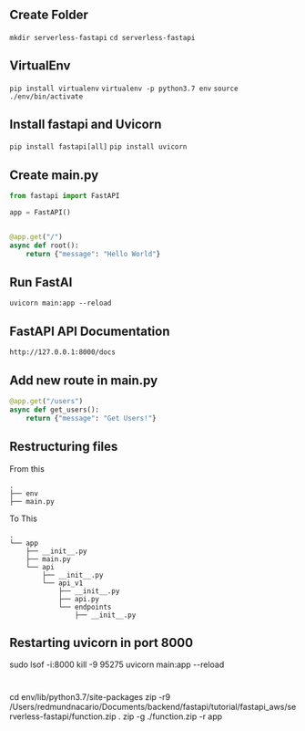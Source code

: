 
## Create Folder
`mkdir serverless-fastapi`
`cd serverless-fastapi`


## VirtualEnv
`pip install virtualenv`
`virtualenv -p python3.7 env`
`source ./env/bin/activate`


## Install fastapi and Uvicorn
`pip install fastapi[all]`
`pip install uvicorn`

##  Create main.py
```python
from fastapi import FastAPI

app = FastAPI()


@app.get("/")
async def root():
    return {"message": "Hello World"}
```
## Run FastAI
`uvicorn main:app --reload`

## FastAPI API Documentation
`http://127.0.0.1:8000/docs`


## Add new route in main.py
```python
@app.get("/users")
async def get_users():
    return {"message": "Get Users!"}
```

## Restructuring files

From this
```
.
├── env
├── main.py
```

To This
```
.
└── app
    ├── __init__.py
    ├── main.py
    └── api
        ├── __init__.py
        └── api_v1
            ├── __init__.py
            ├── api.py
            └── endpoints
                ├── __init__.py
```

## Restarting uvicorn in port 8000
sudo lsof -i:8000
kill -9 95275
uvicorn main:app --reload

#
cd env/lib/python3.7/site-packages
zip -r9 /Users/redmundnacario/Documents/backend/fastapi/tutorial/fastapi_aws/serverless-fastapi/function.zip .
zip -g ./function.zip -r app